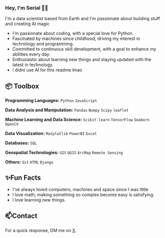 ### **Hey, I'm Serial** 👋🏽  

I'm a data scientist based from Earth and I'm passionate about building stuff and creating AI magic

+ I'm passionate about coding, with a special love for Python.
+ Fascinated by machines since childhood, driving my interest in technology and programming.
+ Committed to continuous skill development, with a goal to enhance my abilities every day.
+ Enthusiastic about learning new things and staying updated with the latest in technology.
+ I didnt use AI for this readme lmao

## 📦 **Toolbox**
**Programming Languages:** `Python` `JavaScript`

**Data Analysis and Manipulation:** `Pandas` `Numpy` `Scipy` `leaflet`

**Machine Learning and Data Science:** `Scikit-learn` `TensorFlow` `Seaborn` `OpenCV`

**Data Visualization:** `Matplotlib` `PowerBI` `Excel`

**Databases:** `SQL`

**Geospatial Technologies:** `GIS` `QGIS` `ArcMap` `Remote Sensing`

**Others:** `Git` `HTML` `Django`

## ✨Fun Facts
+ I've always loved computers, machines and space since I was little
+ I love math; making something so complex become easy is satisfying.
+ I love learning new things.

## 📫Contact
For a quick response, DM me on [X](http:..www.twitter.com/serialdotai).
